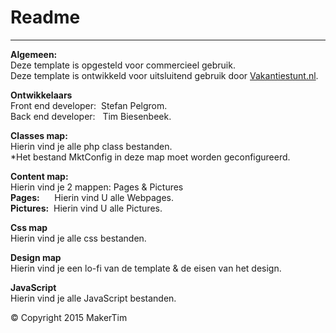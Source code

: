 # Readme
---
**Algemeen:**  
Deze template is opgesteld voor commercieel gebruik.  
Deze template is ontwikkeld voor uitsluitend gebruik door [Vakantiestunt.nl](http://www.vakantiestunt.nl/).

**Ontwikkelaars**  
Front end developer:	&nbsp;Stefan Pelgrom.  
Back end developer:		&nbsp;&nbsp;Tim Biesenbeek.  

**Classes map:**  
Hierin vind je alle php class bestanden.  
*Het bestand MktConfig in deze map moet worden geconfigureerd.

**Content map:**  
Hierin vind je 2 mappen: Pages & Pictures  
**Pages:** 			&nbsp;&nbsp;&nbsp;&nbsp;&nbsp;Hierin vind U alle Webpages.   
**Pictures:**		&nbsp;Hierin vind U alle Pictures.

**Css map**  
Hierin vind je alle css bestanden.

**Design map**   
Hierin vind je een lo-fi van de template & de eisen van het design.

**JavaScript**  
Hierin vind je alle JavaScript bestanden.

© Copyright 2015 MakerTim
